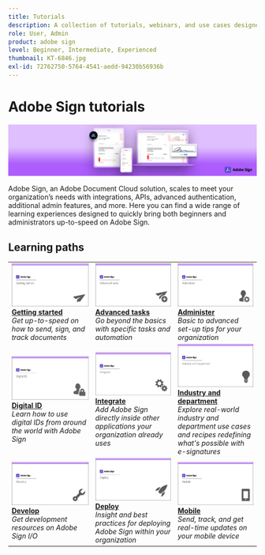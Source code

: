 ```yaml
---
title: Tutorials
description: A collection of tutorials, webinars, and use cases designed to quickly bring both beginners and administrators up-to-speed on Adobe Sign
role: User, Admin
product: adobe sign
level: Beginner, Intermediate, Experienced
thumbnail: KT-6846.jpg
exl-id: 72762750-5764-4541-aedd-94230b56936b
---
```

# Adobe Sign tutorials

![Adobe Sign Hero Image](assets/Hero_Sign.jpg)

Adobe Sign, an Adobe Document Cloud solution, scales to meet your organization’s needs with integrations, APIs, advanced authentication, additional admin features, and more. Here you can find a wide range of learning experiences designed to quickly bring both beginners and administrators up-to-speed on Adobe Sign.

## Learning paths

<table style="table-layout:fixed">
<tr>
  <td>
    <a href="sign-beginner-tutorials/beginner-users-overview.md">
      <img alt="Getting started" src="assets/AS_Title_Getting-Started.png" />
    </a>
    <div>
    <a href="sign-beginner-tutorials/beginner-users-overview.md"><strong>Getting started</strong></a>
    </div>
    <em>Get up-to-speed on how to send, sign, and track documents</em>
    <br>
  </td>
  <td>
    <a href="sign-advanced-users/advanced-users-overview.md">
      <img alt="Advanced tasks" src="assets/AS_Title_Advanced.png" />
    </a>
    <div>
    <a href="sign-advanced-users/advanced-users-overview.md"><strong>Advanced tasks</strong></a>
    </div>
    <em>Go beyond the basics with specific tasks and automation</em>
    <br>
  </td>  
  <td>
    <a href="admin/intro-admin-overview.md">
      <img alt="Administer" src="assets/AS_Title_Administer.png" />
    </a>
    <div>
    <a href="admin/intro-admin-overview.md"><strong>Administer</strong></a>
    </div>
    <em>Basic to advanced set-up tips for your organization</em>
    <br>
  </td>
</tr>
<tr>
  <td>
    <a href="digitalid/digitalid-overview.md">
      <img alt="Digital ID" src="assets/AS_Title_DigitalID.png" />
    </a>
    <div>
    <a href="digitalid/digitalid-overview.md"><strong>Digital ID</strong></a>
    </div>
    <em>Learn how to use digital IDs from around the world with Adobe Sign</em>
    <br>
  </td>
  <td>
    <a href="integrations/integrations-overview.md">
      <img alt="Integrate" src="assets/AS_Title_Integrate.png" />
    </a>
    <div>
    <a href="integrations/integrations-overview.md"><strong>Integrate</strong></a>
    </div>
    <em>Add Adobe Sign directly inside other applications your organization already uses</em>
    <br>
  </td>
  <td>
    <a href="sign-usecase/expand-inspire-overview.md">
      <img alt="Industry and department" src="assets/AS_Title_Industry.png" />
    </a>
    <div>
    <a href="sign-usecase/expand-inspire-overview.md"><strong>Industry and department</strong></a>
    </div>
    <em>Explore real-world industry and department use cases and recipes redefining what's possible with e-signatures</em>
    <br>
  </td>
</tr>
<tr>
  <td>
    <a href="develop/develop-overview.md">
      <img alt="Develop" src="assets/AS_Title_Develop.png" />
    </a>
    <div>
    <a href="develop/develop-overview.md"><strong>Develop</strong></a>
    </div>
    <em>Get development resources on Adobe Sign I/O</em>
    <br>
  </td>
   <td>
    <a href="deploy-overview.md">
      <img alt="Deploy" src="assets/AS_Title_Deploy.png" />
    </a>
    <div>
    <a href="deploy-overview.md"><strong>Deploy</strong></a>
    </div>
    <em>Insight and best practices for deploying Adobe Sign within your organization</em>
    <br>
  </td>
  <td>
    <a href="mobile/mobile-overview.md">
      <img alt="Mobile" src="assets/AS_Title_Mobile.png" />
    </a>
    <div>
    <a href="mobile/mobile-overview.md"><strong>Mobile</strong></a>
    </div>
    <em>Send, track, and get real-time updates on your mobile device</em>
    <br>
  </td>  
</tr>
</table>
